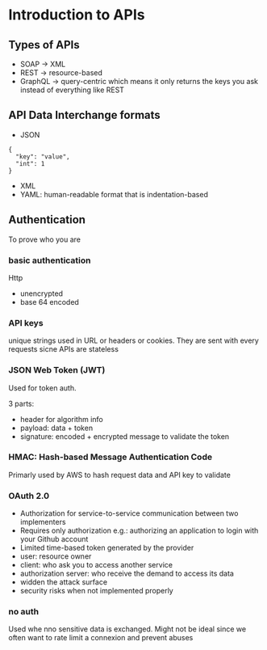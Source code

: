 # Introduction to APIs

## Types of APIs
- SOAP -> XML
- REST -> resource-based
- GraphQL -> query-centric which means it only returns the keys you ask instead of everything like REST

## API Data Interchange formats
- JSON
```
{
  "key": "value",
  "int": 1
}
```
- XML
- YAML: human-readable format that is indentation-based

## Authentication
To prove who you are
### basic authentication
Http
- unencrypted
- base 64 encoded

### API keys
unique strings used in URL or headers or cookies. They are sent with every requests sicne APIs are stateless

### JSON Web Token (JWT)
Used for token auth.

3 parts:
- header for algorithm info
- payload: data + token
- signature: encoded + encrypted message to validate the token

### HMAC: Hash-based Message Authentication Code
Primarly used by AWS to hash request data and API key to validate

### OAuth 2.0
- Authorization for service-to-service communication between two implementers
- Requires only authorization e.g.: authorizing an application to login with your Github account
- Limited time-based token generated by the provider
- user: resource owner
- client: who ask you to access another service
- authorization server: who receive the demand to access its data
- widden the attack surface
- security risks when not implemented properly

### no auth
Used whe nno sensitive data is exchanged. Might not be ideal since we often want to rate limit a connexion and prevent abuses

